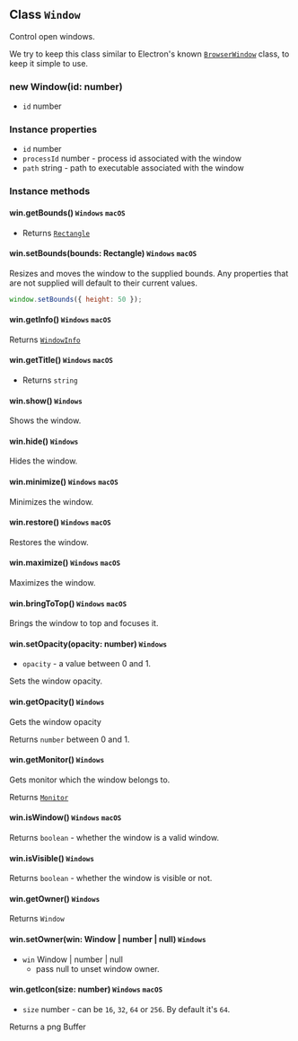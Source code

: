 ## Class `Window`

Control open windows.

We try to keep this class similar to Electron's known [`BrowserWindow`](https://electronjs.org/docs/api/browser-window) class, to keep it simple to use.

### new Window(id: number)

- `id` number

### Instance properties

- `id` number
- `processId` number - process id associated with the window
- `path` string - path to executable associated with the window

### Instance methods

#### win.getBounds() `Windows` `macOS`

- Returns [`Rectangle`](#object-rectangle)

#### win.setBounds(bounds: Rectangle) `Windows` `macOS`

Resizes and moves the window to the supplied bounds. Any properties that are not supplied will default to their current values.

```javascript
window.setBounds({ height: 50 });
```

#### win.getInfo() `Windows` `macOS`

Returns [`WindowInfo`](window-info.md)

#### win.getTitle() `Windows` `macOS`

- Returns `string`

#### win.show() `Windows`

Shows the window.

#### win.hide() `Windows`

Hides the window.

#### win.minimize() `Windows` `macOS`

Minimizes the window.

#### win.restore() `Windows` `macOS`

Restores the window.

#### win.maximize() `Windows` `macOS`

Maximizes the window.

#### win.bringToTop() `Windows` `macOS`

Brings the window to top and focuses it.

#### win.setOpacity(opacity: number) `Windows`

- `opacity` - a value between 0 and 1.

Sets the window opacity.

#### win.getOpacity() `Windows`

Gets the window opacity

Returns `number` between 0 and 1.

#### win.getMonitor() `Windows`

Gets monitor which the window belongs to.

Returns [`Monitor`](monitor.md)

#### win.isWindow() `Windows` `macOS`

Returns `boolean` - whether the window is a valid window.

#### win.isVisible() `Windows`
Returns `boolean` - whether the window is visible or not.

#### win.getOwner() `Windows`

Returns `Window`

#### win.setOwner(win: Window | number | null) `Windows`

- `win` Window | number | null
  - pass null to unset window owner.

#### win.getIcon(size: number) `Windows` `macOS`

- `size` number - can be `16`, `32`, `64` or `256`. By default it's `64`.

Returns a png Buffer